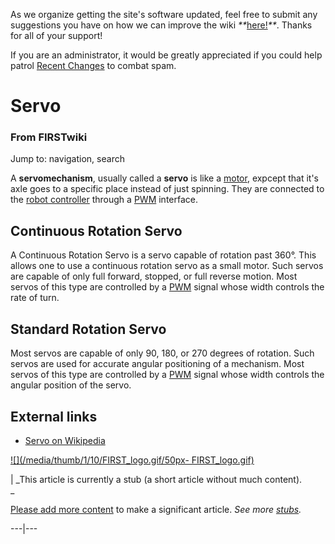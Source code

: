 As we organize getting the site's software updated, feel free to submit any
suggestions you have on how we can improve the wiki
_**_[here!](/index.php/User:Hallry/Suggestions "User:Hallry/Suggestions"
)_**_. Thanks for all of your support!

If you are an administrator, it would be greatly appreciated if you could help
patrol [Recent Changes](/index.php/Special:Recentchanges
"Special:Recentchanges" ) to combat spam.

# Servo

### From FIRSTwiki

Jump to: navigation, search

A **servomechanism**, usually called a **servo** is like a
[motor](/index.php/Motor "Motor" ), expcept that it's axle goes to a specific
place instead of just spinning. They are connected to the [robot
controller](/index.php/Robot_controller "Robot controller" ) through a
[PWM](/index.php/PWM "PWM" ) interface.


## Continuous Rotation Servo

A Continuous Rotation Servo is a servo capable of rotation past 360°. This
allows one to use a continuous rotation servo as a small motor. Such servos
are capable of only full forward, stopped, or full reverse motion. Most servos
of this type are controlled by a [PWM](/index.php/PWM "PWM" ) signal whose
width controls the rate of turn.


## Standard Rotation Servo

Most servos are capable of only 90, 180, or 270 degrees of rotation. Such
servos are used for accurate angular positioning of a mechanism. Most servos
of this type are controlled by a [PWM](/index.php/PWM "PWM" ) signal whose
width controls the angular position of the servo.


##  External links

  * [Servo on Wikipedia](http://en.wikipedia.org/wiki/Servomechanism "http://en.wikipedia.org/wiki/Servomechanism" )

[![](/media/thumb/1/10/FIRST_logo.gif/50px-
FIRST_logo.gif)](/index.php/Image:FIRST_logo.gif "" )

|  _This article is currently a stub (a short article without much content).  
_

[Please add more
content](http://www.firstwiki.net/index.php?title=Servo&action=edit
"http://www.firstwiki.net/index.php?title=Servo&action=edit" ) to make a
significant article. _See more [stubs](/index.php/Special:Shortpages
"Special:Shortpages" )._  
  
---|---  
  
